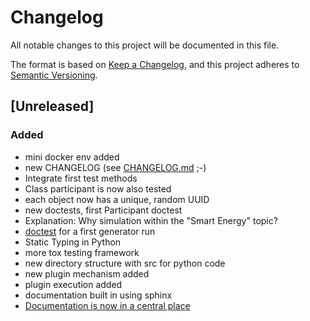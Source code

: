 # Changelog

All notable changes to this project will be documented in this file.

The format is based on [Keep a Changelog](https://keepachangelog.com/en/1.0.0/),
and this project adheres to [Semantic Versioning](https://semver.org/spec/v2.0.0.html).

## [Unreleased]

### Added 

- mini docker env added
- new CHANGELOG (see [CHANGELOG.md](https://github.com/smart-energy-di/pg-se-sim/blob/main/CHANGELOG.md) ;-)
- Integrate first test methods
- Class participant is now also tested
- each object now has a unique, random UUID
- new doctests, first Participant doctest
- Explanation: Why simulation within the "Smart Energy" topic?
- [doctest](https://github.com/smart-energy-di/pg-se-sim/blob/main/test/test_doc_participant.md) for a first generator run
- Static Typing in Python
- more tox testing framework
- new directory structure with src for python code
- new plugin mechanism added
- plugin execution added
- documentation built in using sphinx
- [Documentation is now in a central place](https://smart-energy-di.github.io/pg-se-sim/)

